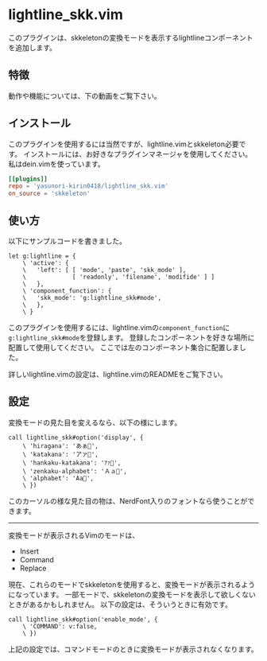 # lightline_skk.vim

このプラグインは、skkeletonの変換モードを表示するlightlineコンポーネントを追加します。


## 特徴

動作や機能については、下の動画をご覧下さい。

<!-- この辺にlightline_skk.vimが動いている良い感じの動画を…… -->


## インストール

このプラグインを使用するには当然ですが、lightline.vimとskkeleton必要です。
インストールには、お好きなプラグインマネージャを使用してください。
私はdein.vimを使っています。

```toml:lazy.toml
[[plugins]]
repo = 'yasunori-kirin0418/lightline_skk.vim'
on_source = 'skkeleton'
```


## 使い方

以下にサンプルコードを書きました。

```vim:.vimrc
let g:lightline = {
    \ 'active': {
    \   'left': [ [ 'mode', 'paste', 'skk_mode' ],
    \             [ 'readonly', 'filename', 'modifide' ] ]
    \   },
    \ 'component_function': {
    \   'skk_mode': 'g:lightline_skk#mode',
    \   },
    \ }
```

このプラグインを使用するには、lightline.vimの`component_function`に`g:lightline_skk#mode`を登録します。
登録したコンポーネントを好きな場所に配置して使用してください。
ここでは左のコンポーネント集合に配置しました。

詳しいlightline.vimの設定は、lightline.vimのREADMEをご覧下さい。


## 設定

<!-- ここにも良い感じの動画をセット…… -->

変換モードの見た目を変えるなら、以下の様にします。

```vim:.vimrc
call lightline_skk#option('display', {
    \ 'hiragana': 'あぁ﫦',
    \ 'katakana': 'アァ﫦',
    \ 'hankaku-katakana': 'ｱｧ﫦',
    \ 'zenkaku-alphabet': 'Ａａ﫦',
    \ 'alphabet': 'Aa﫦',
    \ })
```

このカーソルの様な見た目の物は、NerdFont入りのフォントなら使うことができます。

---

<!-- ここにも良い感じの動画をセット…… -->

変換モードが表示されるVimのモードは、

- Insert
- Command
- Replace

現在、これらのモードでskkeletonを使用すると、変換モードが表示されるようになっています。
一部モードで、skkeletonの変換モードを表示して欲しくないときがあるかもしれません。
以下の設定は、そういうときに有効です。

```vim:.vimrc
call lightline_skk#option('enable_mode', {
    \ 'COMMAND': v:false,
    \ })
```

上記の設定では、コマンドモードのときに変換モードが表示されなくなります。
